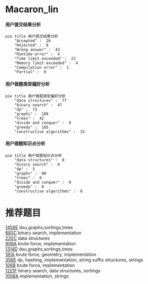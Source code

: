 # Macaron_lin

<!-- tabs:start -->



#### **用户提交结果分析**

```mermaid
pie title 用户提交结果分析
    "Accepted" :  26
    "Rejected" :  0
    "Wrong answer" :  43
    "Runtime error" :  4
    "Time limit exceeded" :  22
    "Memory limit exceeded" :  4
    "Compilation error" :  1
    "Partial" :  0
```

#### **用户做题类型偏好分析**

```mermaid
pie title 用户做题类型偏好分析
    "data structures" :  77
    "binary search" :  47
    "dp" :  73
    "graphs" :  189
    "trees" :  42
    "divide and conquer" :  0
    "greedy" :  165
    "constructive algorithms" :  32
```
#### **用户错题知识点分析**

```mermaid
pie title 用户错题知识点分析
    "data structures" :  0
    "binary search" :  0
    "dp" :  5
    "graphs" :  00
    "trees" :  0
    "divide and conquer" :  0
    "greedy" :  0
    "constructive algorithms" :  0
```



<!-- tabs:end -->
# 推荐题目
[1459E](https://codeforces.com/contest/1459/problem/E)		dsu,graphs,sortings,trees		  
[883C](https://codeforces.com/contest/883/problem/C)		binary search,
                        implementation		  
[220C](https://codeforces.com/contest/220/problem/C)		data structures		  
[908A](https://codeforces.com/contest/908/problem/A)		brute force,
                        implementation		  
[1314D](https://codeforces.com/contest/1314/problem/D)		dsu,graphs,sortings,trees		  
[181A](https://codeforces.com/contest/181/problem/A)		brute force,
                        geometry,
                        implementation		  
[356E](https://codeforces.com/contest/356/problem/E)		dp,
                        hashing,
                        implementation,
                        string suffix structures,
                        strings		  
[106B](https://codeforces.com/contest/106/problem/B)		brute force,
                        implementation		  
[1221F](https://codeforces.com/contest/1221/problem/F)		binary search,
                        data structures,
                        sortings		  
[1008A](https://codeforces.com/contest/1008/problem/A)		implementation,
                        strings		  

